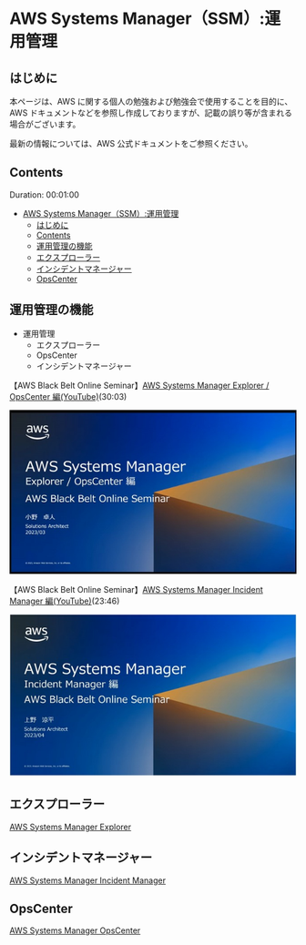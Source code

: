 # AWS Systems Manager（SSM）:運用管理

## はじめに

本ページは、AWS に関する個人の勉強および勉強会で使用することを目的に、AWS ドキュメントなどを参照し作成しておりますが、記載の誤り等が含まれる場合がございます。

最新の情報については、AWS 公式ドキュメントをご参照ください。

## Contents

Duration: 00:01:00

- [AWS Systems Manager（SSM）:運用管理](#aws-systems-managerssm運用管理)
  - [はじめに](#はじめに)
  - [Contents](#contents)
  - [運用管理の機能](#運用管理の機能)
  - [エクスプローラー](#エクスプローラー)
  - [インシデントマネージャー](#インシデントマネージャー)
  - [OpsCenter](#opscenter)

## 運用管理の機能

- 運用管理
  - エクスプローラー
  - OpsCenter
  - インシデントマネージャー

【AWS Black Belt Online Seminar】[AWS Systems Manager Explorer / OpsCenter 編(YouTube)](https://www.youtube.com/watch?v=XXG88mXS6_E)(30:03)

![black-belt-ssm-explorer-opscenter](/images/ssm/black-belt-ssm-explorer-opscenter-s.jpg)

【AWS Black Belt Online Seminar】[AWS Systems Manager Incident Manager 編(YouTube)](https://www.youtube.com/watch?v=03MiGRe9fkI)(23:46)

![black-belt-ssm-incident-manager](/images/ssm/black-belt-ssm-incident-manager-s.jpg)

## エクスプローラー

[AWS Systems Manager Explorer](https://docs.aws.amazon.com/ja_jp/systems-manager/latest/userguide/Explorer.html)

## インシデントマネージャー

[AWS Systems Manager Incident Manager](https://docs.aws.amazon.com/ja_jp/systems-manager/latest/userguide/incident-manager.html)

## OpsCenter

[AWS Systems Manager OpsCenter](https://docs.aws.amazon.com/ja_jp/systems-manager/latest/userguide/OpsCenter.html)
